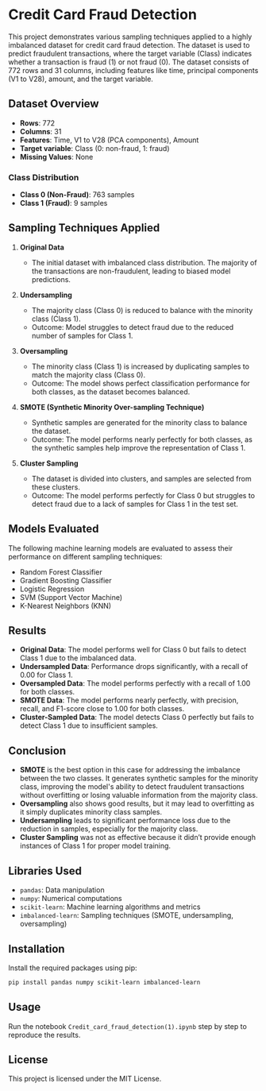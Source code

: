 
# Credit Card Fraud Detection

This project demonstrates various sampling techniques applied to a highly imbalanced dataset for credit card fraud detection. The dataset is used to predict fraudulent transactions, where the target variable (Class) indicates whether a transaction is fraud (1) or not fraud (0). The dataset consists of 772 rows and 31 columns, including features like time, principal components (V1 to V28), amount, and the target variable.

## Dataset Overview

- **Rows**: 772
- **Columns**: 31
- **Features**: Time, V1 to V28 (PCA components), Amount
- **Target variable**: Class (0: non-fraud, 1: fraud)
- **Missing Values**: None

### Class Distribution

- **Class 0 (Non-Fraud)**: 763 samples
- **Class 1 (Fraud)**: 9 samples

## Sampling Techniques Applied

1. **Original Data**
    - The initial dataset with imbalanced class distribution. The majority of the transactions are non-fraudulent, leading to biased model predictions.

2. **Undersampling**
    - The majority class (Class 0) is reduced to balance with the minority class (Class 1).
    - Outcome: Model struggles to detect fraud due to the reduced number of samples for Class 1.

3. **Oversampling**
    - The minority class (Class 1) is increased by duplicating samples to match the majority class (Class 0).
    - Outcome: The model shows perfect classification performance for both classes, as the dataset becomes balanced.

4. **SMOTE (Synthetic Minority Over-sampling Technique)**
    - Synthetic samples are generated for the minority class to balance the dataset.
    - Outcome: The model performs nearly perfectly for both classes, as the synthetic samples help improve the representation of Class 1.

5. **Cluster Sampling**
    - The dataset is divided into clusters, and samples are selected from these clusters.
    - Outcome: The model performs perfectly for Class 0 but struggles to detect fraud due to a lack of samples for Class 1 in the test set.

## Models Evaluated

The following machine learning models are evaluated to assess their performance on different sampling techniques:

- Random Forest Classifier
- Gradient Boosting Classifier
- Logistic Regression
- SVM (Support Vector Machine)
- K-Nearest Neighbors (KNN)

## Results

- **Original Data**: The model performs well for Class 0 but fails to detect Class 1 due to the imbalanced data.
- **Undersampled Data**: Performance drops significantly, with a recall of 0.00 for Class 1.
- **Oversampled Data**: The model performs perfectly with a recall of 1.00 for both classes.
- **SMOTE Data**: The model performs nearly perfectly, with precision, recall, and F1-score close to 1.00 for both classes.
- **Cluster-Sampled Data**: The model detects Class 0 perfectly but fails to detect Class 1 due to insufficient samples.

## Conclusion

- **SMOTE** is the best option in this case for addressing the imbalance between the two classes. It generates synthetic samples for the minority class, improving the model's ability to detect fraudulent transactions without overfitting or losing valuable information from the majority class.
- **Oversampling** also shows good results, but it may lead to overfitting as it simply duplicates minority class samples.
- **Undersampling** leads to significant performance loss due to the reduction in samples, especially for the majority class.
- **Cluster Sampling** was not as effective because it didn’t provide enough instances of Class 1 for proper model training.

## Libraries Used

- `pandas`: Data manipulation
- `numpy`: Numerical computations
- `scikit-learn`: Machine learning algorithms and metrics
- `imbalanced-learn`: Sampling techniques (SMOTE, undersampling, oversampling)

## Installation

Install the required packages using pip:

```bash
pip install pandas numpy scikit-learn imbalanced-learn
```

## Usage

Run the notebook `Credit_card_fraud_detection(1).ipynb` step by step to reproduce the results.

## License

This project is licensed under the MIT License.
```
